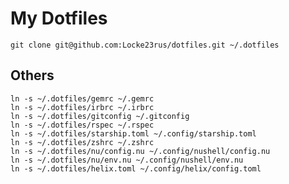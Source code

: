 # My Dotfiles

    git clone git@github.com:Locke23rus/dotfiles.git ~/.dotfiles

## Others

    ln -s ~/.dotfiles/gemrc ~/.gemrc
    ln -s ~/.dotfiles/irbrc ~/.irbrc
    ln -s ~/.dotfiles/gitconfig ~/.gitconfig
    ln -s ~/.dotfiles/rspec ~/.rspec
    ln -s ~/.dotfiles/starship.toml ~/.config/starship.toml
    ln -s ~/.dotfiles/zshrc ~/.zshrc
    ln -s ~/.dotfiles/nu/config.nu ~/.config/nushell/config.nu
    ln -s ~/.dotfiles/nu/env.nu ~/.config/nushell/env.nu
    ln -s ~/.dotfiles/helix.toml ~/.config/helix/config.toml
